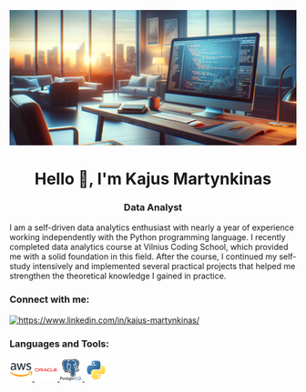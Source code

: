 ![Cover](Cover.png)

<h1 align="center">Hello 👋, I'm Kajus Martynkinas</h1>
<h3 align="center">Data Analyst</h3>

I am a self-driven data analytics enthusiast with nearly a year of experience working independently with the Python programming language. I recently completed data analytics course at Vilnius Coding School, which provided me with a solid foundation in this field. After the course, I continued my self-study intensively and implemented several practical projects that helped me strengthen the theoretical knowledge I gained in practice. 

<h3 align="left">Connect with me:</h3>
<p align="left">
<a href="https://linkedin.com/in/https://www.linkedin.com/in/kajus-martynkinas/" target="blank"><img align="center" src="https://raw.githubusercontent.com/rahuldkjain/github-profile-readme-generator/master/src/images/icons/Social/linked-in-alt.svg" alt="https://www.linkedin.com/in/kajus-martynkinas/" height="30" width="40" /></a>
</p>

<h3 align="left">Languages and Tools:</h3>
<p align="left"> <a href="https://aws.amazon.com" target="_blank" rel="noreferrer"> <img src="https://raw.githubusercontent.com/devicons/devicon/master/icons/amazonwebservices/amazonwebservices-original-wordmark.svg" alt="aws" width="40" height="40"/> </a> <a href="https://www.oracle.com/" target="_blank" rel="noreferrer"> <img src="https://raw.githubusercontent.com/devicons/devicon/master/icons/oracle/oracle-original.svg" alt="oracle" width="40" height="40"/> </a> <a href="https://www.postgresql.org" target="_blank" rel="noreferrer"> <img src="https://raw.githubusercontent.com/devicons/devicon/master/icons/postgresql/postgresql-original-wordmark.svg" alt="postgresql" width="40" height="40"/> </a> <a href="https://www.python.org" target="_blank" rel="noreferrer"> <img src="https://raw.githubusercontent.com/devicons/devicon/master/icons/python/python-original.svg" alt="python" width="40" height="40"/> </a> </p>
